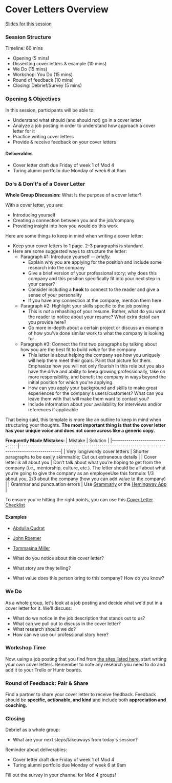 # Cover Letters Overview

[Slides for this session](https://docs.google.com/presentation/d/1HMUP45CdDOTX07vaHUy5QhIEfbe_XQSyiCiByoDiJhg/edit?usp=sharing)

### Session Structure

Timeline: 60 mins

* Opening (5 mins)
* Dissecting cover letters & example (10 mins)
* We Do (15 mins)
* Workshop: You Do (15 mins)
* Round of feedback (10 mins)
* Closing: Debrief/Survey (5 mins)

### Opening & Objectives
In this session, participants will be able to:

* Understand what should (and should not) go in a cover letter
* Analyze a job posting in order to understand how approach a cover letter for it
* Practice writing cover letters
* Provide & receive feedback on your cover letters

#### Deliverables
* Cover letter draft due Friday of week 1 of Mod 4
* Turing alumni portfolio due Monday of week 6 at 9am

### Do's & Don't's of a Cover Letter
**Whole Group Discussion:** What is the purpose of a cover letter?

With a cover letter, you are:

* Introducing yourself
* Creating a connection between you and the job/company
* Providing insight into how you would do this work

Here are some things to keep in mind when writing a cover letter:

* Keep your cover letters to 1 page. 2-3 paragraphs is standard. 
* Here are some suggested ways to structure the letter:
  * Paragraph #1: Introduce yourself -- *briefly.*
      * Explain why you are applying for the position and include some research into the company
      * Give a brief version of your professional story; why does this company and this position specifically fit into your next step in your career?
      * Consider including a **hook** to connect to the reader and give a sense of your personality
      * If you have any connection at the company, mention them here
  * Paragraph #2: Highlight your skills specific to the job posting
      * This is *not* a rehashing of your resume. Rather, what do you want the reader to notice about your resume? What extra detail can you provide here?
      * Go more in-depth about a certain project or discuss an example of how you've done similar work to what the company is looking for
  * Paragraph #3: Connect the first two paragraphs by talking about how you are the best fit to build *value* for the company
      * This letter is about helping the company see how you uniquely will help them meet their goals. Paint that picture for them. Emphasize how you will not only flourish in this role but you also have the drive and ability to keep growing professionally, take on more responsibility, and benefit the company in ways beyond the initial position for which you're applying.
      * How can you apply your background and skills to make great experiences for the company's users/customers? What can you leave them with that will make them want to contact you?
      * Include information about your availability for interviews and/or references if applicable
      
That being said, this template is more like an outline to keep in mind when structuring your thoughts. **The most important thing is that the cover letter has your unique voice and does not come across like a generic copy.** 

**Frequently Made Mistakes:**
| Mistake                        | Solution                                                                                         |
|--------------------------------|--------------------------------------------------------------------------------------------------|
| Very long/wordy cover letters  | Shorter paragraphs to be easily skimmable; Cut out extraneous details                            |
| Cover letter is all about you  | Don’t talk about what you’re hoping to get from the company (i.e., mentorship, culture, etc.). The letter should be all about what you’re going to give the company as an employeeUse this formula: 1/3 about you, 2/3 about the company (how you can add value to the company)    |
| Grammar and punctuation errors | Use [Grammarly](https://www.grammarly.com/) or the [Hemingway App](http://www.hemingwayapp.com/) |

To ensure you're hitting the right points, you can use this [Cover Letter Checklist](https://github.com/turingschool/career-development-curriculum/blob/master/module_four/cover_letter_checklist.md)

#### Examples
* [Abdulla Qudrat](https://github.com/turingschool/career-development-curriculum/blob/master/files/Abdulla_Blinker%20Cover%20Letter.pdf)
* [John Roemer](https://github.com/turingschool/career-development-curriculum/blob/master/files/JohnRoemerNordstromCoverLetter.pdf)
* [Tommasina Miller](https://github.com/turingschool/career-development-curriculum/blob/master/files/Example%20Cover%20Letter.pdf)

* What do you notice about this cover letter? 
* What story are they telling?
* What value does this person bring to this company? How do you know? 

### We Do
As a whole group, let's look at a job posting and decide what we'd put in a cover letter for it. We'll discuss:

* What do we notice in the job description that stands out to us? 
* What can we pull out to discuss in the cover letter?
* What research should we do?
* How can we use our professional story here?

### Workshop Time
Now, using a job posting that you find from [the sites listed here](https://github.com/turingschool/career-development-curriculum/blob/master/module_three/job_search_strategies.md), start writing your own cover letters. Remember to note any research you need to do and add it to your Trello or Huntr boards.

### Round of Feedback: Pair & Share
Find a partner to share your cover letter to receive feedback. Feedback should be **specific, actionable, and kind** and include both **appreciation and coaching.** 

### Closing
Debrief as a whole group:

* What are your next steps/takeaways from today's session?

Reminder about deliverables:

* Cover letter draft due Friday of week 1 of Mod 4
* Turing alumni portfolio due Monday of week 6 at 9am

Fill out the survey in your channel for Mod 4 groups!
